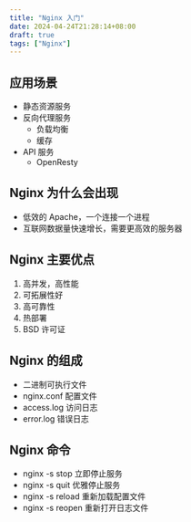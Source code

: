 ```yaml
---
title: "Nginx 入门"
date: 2024-04-24T21:28:14+08:00
draft: true
tags: ["Nginx"]
---
```

## 应用场景
- 静态资源服务
- 反向代理服务
    - 负载均衡
    - 缓存
- API 服务
    - OpenResty

## Nginx 为什么会出现
- 低效的 Apache，一个连接一个进程
- 互联网数据量快速增长，需要更高效的服务器

## Nginx 主要优点
1. 高并发，高性能
2. 可拓展性好
3. 高可靠性
4. 热部署
5. BSD 许可证

## Nginx 的组成
- 二进制可执行文件
- nginx.conf 配置文件
- access.log 访问日志
- error.log 错误日志

## Nginx 命令
- nginx -s stop 立即停止服务
- nginx -s quit 优雅停止服务
- nginx -s reload 重新加载配置文件
- nginx -s reopen 重新打开日志文件
